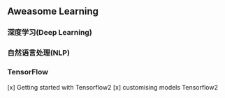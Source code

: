 ## Aweasome Learning
### 深度学习(Deep Learning)
### 自然语言处理(NLP)
### TensorFlow
[x] Getting started with Tensorflow2
[x] customising models Tensorflow2
